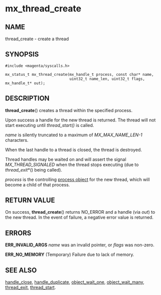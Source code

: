 # mx_thread_create

## NAME

thread_create - create a thread

## SYNOPSIS

```
#include <magenta/syscalls.h>

mx_status_t mx_thread_create(mx_handle_t process, const char* name,
                             uint32_t name_len, uint32_t flags, mx_handle_t* out);

```

## DESCRIPTION

**thread_create**() creates a thread within the specified process.

Upon success a handle for the new thread is returned.  The thread
will not start executing until *thread_start()* is called.

*name* is silently truncated to a maximum of *MX_MAX_NAME_LEN-1* characters.

When the last handle to a thread is closed, the thread is destroyed.

Thread handles may be waited on and will assert the signal
*MX_THREAD_SIGNALED* when the thread stops executing (due to
*thread_exit**() being called).

*process* is the controlling [process object](../objects/process.md) for the
new thread, which will become a child of that process.

## RETURN VALUE

On success, **thread_create**() returns NO_ERROR and a handle (via *out*) to
the new thread.  In the event of failure, a negative error value is returned.

## ERRORS

**ERR_INVALID_ARGS**  *name* was an invalid pointer, or *flags* was non-zero.

**ERR_NO_MEMORY**  (Temporary) Failure due to lack of memory.

## SEE ALSO

[handle_close](handle_close.md),
[handle_duplicate](handle_duplicate.md),
[object_wait_one](object_wait_one.md),
[object_wait_many](object_wait_many.md),
[thread_exit](thread_exit.md),
[thread_start](thread_start.md).
